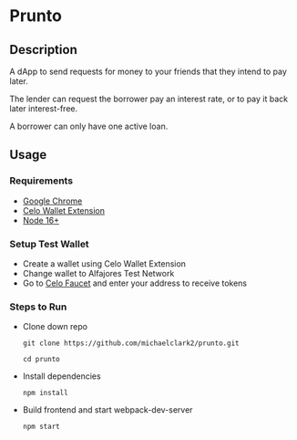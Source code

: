 # Prunto

## Description

A dApp to send requests for money to your friends that they intend to pay later.

The lender can request the borrower pay an interest rate, or to pay it back later interest-free.

A borrower can only have one active loan.

## Usage

### Requirements

- [Google Chrome](https://www.google.com/chrome)
- [Celo Wallet Extension](https://chrome.google.com/webstore/detail/celoextensionwallet/kkilomkmpmkbdnfelcpgckmpcaemjcdh)
- [Node 16+](https://nodejs.org/en/download/)

### Setup Test Wallet

- Create a wallet using Celo Wallet Extension
- Change wallet to Alfajores Test Network
- Go to [Celo Faucet](https://celo.org/developers/faucet) and enter your address to receive tokens

### Steps to Run

- Clone down repo

  `git clone https://github.com/michaelclark2/prunto.git`

  `cd prunto`

- Install dependencies

  `npm install`

- Build frontend and start webpack-dev-server

  `npm start`
